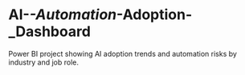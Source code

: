 # AI-_-Automation_-Adoption-_Dashboard
Power BI project showing AI adoption trends and automation risks by industry and job role.
